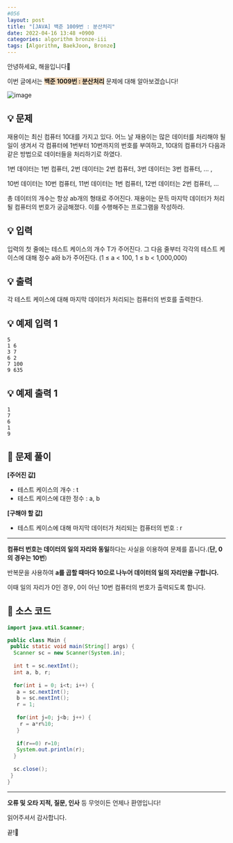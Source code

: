 ```yaml
---
#056
layout: post
title: "[JAVA] 백준 1009번 : 분산처리"
date: 2022-04-16 13:48 +0900
categories: algorithm bronze-iii
tags: [Algorithm, BaekJoon, Bronze]
---
```


안녕하세요, 해을입니다🦖

이번 글에서는 <span style="background-color:#f7ddbe">**백준 1009번 : 분산처리**</span> 문제에 대해 알아보겠습니다!

![image](https://user-images.githubusercontent.com/39720852/166259468-4ee14487-c9fa-42e5-8866-236121da96cc.png)

## 💡 문제

재용이는 최신 컴퓨터 10대를 가지고 있다. 어느 날 재용이는 많은 데이터를 처리해야 될 일이 생겨서 각 컴퓨터에 1번부터 10번까지의 번호를 부여하고, 10대의 컴퓨터가 다음과 같은 방법으로 데이터들을 처리하기로 하였다.

1번 데이터는 1번 컴퓨터, 2번 데이터는 2번 컴퓨터, 3번 데이터는 3번 컴퓨터, ... ,

10번 데이터는 10번 컴퓨터, 11번 데이터는 1번 컴퓨터, 12번 데이터는 2번 컴퓨터, ...

총 데이터의 개수는 항상 ab개의 형태로 주어진다. 재용이는 문득 마지막 데이터가 처리될 컴퓨터의 번호가 궁금해졌다. 이를 수행해주는 프로그램을 작성하라.

## 💡 입력

입력의 첫 줄에는 테스트 케이스의 개수 T가 주어진다. 그 다음 줄부터 각각의 테스트 케이스에 대해 정수 a와 b가 주어진다. (1 ≤ a < 100, 1 ≤ b < 1,000,000)

## 💡 출력

각 테스트 케이스에 대해 마지막 데이터가 처리되는 컴퓨터의 번호를 출력한다.

## 💡 예제 입력 1

```
5
1 6
3 7
6 2
7 100
9 635
```

## 💡 예제 출력 1

```
1
7
6
1
9
```

## 🚩 문제 풀이

**[주어진 값]**

* 테스트 케이스의 개수 : t
* 테스트 케이스에 대한 정수 : a, b

**[구해야 할 값]**

* 테스트 케이스에 대해 마지막 데이터가 처리되는 컴퓨터의 번호 : r

---

**컴퓨터 번호는 데이터의 일의 자리와 동일**하다는 사실을 이용하여 문제를 풉니다.(**단, 0의 경우는 10번**)

반복문을 사용하여 **a를 곱할 때마다 10으로 나누어 데이터의 일의 자리만을 구합니다.**

이때 일의 자리가 0인 경우, 0이 아닌 10번 컴퓨터의 번호가 출력되도록 합니다.

## 🚩 소스 코드

``` java
import java.util.Scanner;

public class Main {
 public static void main(String[] args) {  
  Scanner sc = new Scanner(System.in);
  
  int t = sc.nextInt();
  int a, b, r;
  
  for(int i = 0; i<t; i++) {
   a = sc.nextInt();
   b = sc.nextInt();
   r = 1;
   
   for(int j=0; j<b; j++) {
    r = a*r%10;
   }
   
   if(r==0) r=10;
   System.out.println(r);
  }
  
  sc.close();
 }
}
```

---

**오류 및 오타 지적, 질문, 인사** 등 무엇이든 언제나 환영입니다!

읽어주셔서 감사합니다.

끝!🦕
